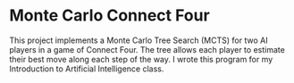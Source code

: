 # Monte Carlo Connect Four
This project implements a Monte Carlo Tree Search (MCTS) for two AI players in a game of Connect Four.  The tree allows each player to estimate their best move along each step of the way.  I wrote this program for my Introduction to Artificial Intelligence class.
